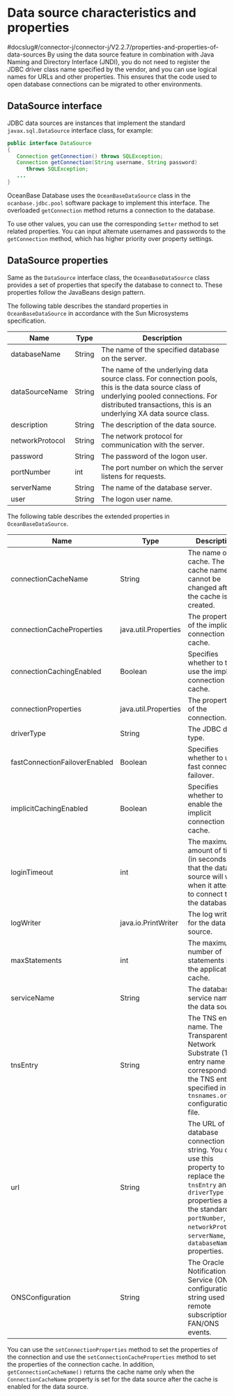 Data source characteristics and properties 
===============================================================
#docslug#/connector-j/connector-j/V2.2.7/properties-and-properties-of-data-sources
By using the data source feature in combination with Java Naming and Directory Interface (JNDI), you do not need to register the JDBC driver class name specified by the vendor, and you can use logical names for URLs and other properties. This ensures that the code used to open database connections can be migrated to other environments. 

DataSource interface 
--------------------------------------

JDBC data sources are instances that implement the standard `javax.sql.DataSource` interface class, for example:

```java
public interface DataSource
{
   Connection getConnection() throws SQLException;
   Connection getConnection(String username, String password)
      throws SQLException;
   ...
}
```



OceanBase Database uses the `OceanBaseDataSource` class in the `ocanbase.jdbc.pool` software package to implement this interface. The overloaded `getConnection` method returns a connection to the database. 

To use other values, you can use the corresponding `Setter` method to set related properties. You can input alternate usernames and passwords to the `getConnection` method, which has higher priority over property settings. 

DataSource properties 
---------------------------------------

Same as the `DataSource` interface class, the `OceanBaseDataSource` class provides a set of properties that specify the database to connect to. These properties follow the JavaBeans design pattern. 

The following table describes the standard properties in `OceanBaseDataSource` in accordance with the Sun Microsystems specification. 


|    **Name**     | **Type** |                                                                                                **Description**                                                                                                |
|-----------------|----------|---------------------------------------------------------------------------------------------------------------------------------------------------------------------------------------------------------------|
| databaseName    | String   | The name of the specified database on the server.                                                                                                                                                             |
| dataSourceName  | String   | The name of the underlying data source class. For connection pools, this is the data source class of underlying pooled connections. For distributed transactions, this is an underlying XA data source class. |
| description     | String   | The description of the data source.                                                                                                                                                                           |
| networkProtocol | String   | The network protocol for communication with the server.                                                                                                                                                       |
| password        | String   | The password of the logon user.                                                                                                                                                                               |
| portNumber      | int      | The port number on which the server listens for requests.                                                                                                                                                     |
| serverName      | String   | The name of the database server.                                                                                                                                                                              |
| user            | String   | The logon user name.                                                                                                                                                                                          |



The following table describes the extended properties in `OceanBaseDataSource`. 


|           **Name**            |       **Type**       |                                                                                                      **Description**                                                                                                      |
|-------------------------------|----------------------|---------------------------------------------------------------------------------------------------------------------------------------------------------------------------------------------------------------------------|
| connectionCacheName           | String               | The name of the cache. The cache name cannot be changed after the cache is created.                                                                                                                                       |
| connection­Cache­Properties   | java.util.Properties | The properties of the implicit connection cache.                                                                                                                                                                          |
| connectionCachingEnabled      | Boolean              | Specifies whether to to use the implicit connection cache.                                                                                                                                                                |
| connectionProperties          | java.util.Properties | The properties of the connection.                                                                                                                                                                                         |
| driverType                    | String               | The JDBC driver type.                                                                                                                                                                                                     |
| fastConnectionFailoverEnabled | Boolean              | Specifies whether to use fast connection failover.                                                                                                                                                                        |
| implicitCachingEnabled        | Boolean              | Specifies whether to enable the implicit connection cache.                                                                                                                                                                |
| loginTimeout                  | int                  | The maximum amount of time (in seconds) that the data source will wait when it attempts to connect to the database.                                                                                                       |
| logWriter                     | java.io.PrintWriter  | The log writer for the data source.                                                                                                                                                                                       |
| maxStatements                 | int                  | The maximum number of statements in the application cache.                                                                                                                                                                |
| serviceName                   | String               | The database service name of the data source.                                                                                                                                                                             |
| tnsEntry                      | String               | The TNS entry name. The Transparent Network Substrate (TNS) entry name corresponds to the TNS entry specified in the `tnsnames.ora` configuration file.                                                                   |
| url                           | String               | The URL of the database connection string. You can use this property to replace the `tnsEntry` and `driverType` properties and the standard `portNumber`, `networkProtocol`, `serverName`, and `databaseName` properties. |
| ONSConfiguration              | String               | The Oracle Notification Service (ONS) configuration string used for remote subscription of FAN/ONS events.                                                                                                                |



You can use the `setConnectionProperties` method to set the properties of the connection and use the `setConnectionCacheProperties` method to set the properties of the connection cache. In addition, `getConnectionCacheName()` returns the cache name only when the `ConnectionCacheName` property is set for the data source after the cache is enabled for the data source.
